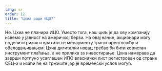 ```yaml
---
lang: sr
order: 12
title: "Цхиа ради ИЦО?"
---
```


Не. Цхиа не планира ИЦО. Уместо тога, наш циљ је да ову компанију извемо у јавност на америчкој берзи. На овај начин, акционари могу поделити ризик и вратити се менаџменту транспарентношћу и обелодањивањем. Цхиа дигитални новац требао би бити користан инструмент плаћања, а не прилика за инвестирање. Цхиа намерава да заврши потпуно усаглашен ИПО власнички лист регистрован од стране СЕЦ-а и изаћи ће на тржиште јер је временски услов могућ.
